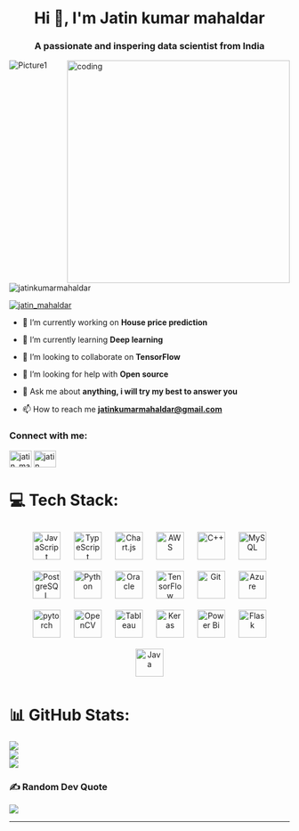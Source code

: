 <h1 align="center">Hi 👋, I'm Jatin kumar mahaldar</h1>
<h3 align="center">A passionate and inspering data scientist from India</h3>

<img align="right" alt="coding" width= "400" src="https://user-images.githubusercontent.com/91683536/177051277-06c55c15-f20d-4103-a9e1-a29d6ff58777.gif">

![Picture1](https://user-images.githubusercontent.com/91683536/177051277-06c55c15-f20d-4103-a9e1-a29d6ff58777.gif)



<p align="left"> <img src="https://komarev.com/ghpvc/?username=jatinkumarmahaldar&label=Profile%20views&color=0e75b6&style=flat" alt="jatinkumarmahaldar" /> </p>

<p align="left"> <a href="https://twitter.com/jatin_mahaldar" target="blank"><img src="https://img.shields.io/twitter/follow/jatin_mahaldar?logo=twitter&style=for-the-badge" alt="jatin_mahaldar" /></a> </p>

- 🔭 I’m currently working on **House price prediction**

- 🌱 I’m currently learning **Deep learning**

- 👯 I’m looking to collaborate on **TensorFlow**

- 🤝 I’m looking for help with **Open source**

- 💬 Ask me about **anything, i will try my best to answer you**

- 📫 How to reach me **jatinkumarmahaldar@gmail.com**

<h3 align="left">Connect with me:</h3>
<p align="left">
<a href="https://twitter.com/jatin_mahaldar" target="blank"><img align="center" src="https://raw.githubusercontent.com/rahuldkjain/github-profile-readme-generator/master/src/images/icons/Social/twitter.svg" alt="jatin_mahaldar" height="30" width="40" /></a>
<a href="https://linkedin.com/in/jatin kuamr mahaldar" target="blank"><img align="center" src="https://raw.githubusercontent.com/rahuldkjain/github-profile-readme-generator/master/src/images/icons/Social/linked-in-alt.svg" alt="jatin kuamr mahaldar" height="30" width="40" /></a>
</p>

# 💻 Tech Stack:<BR>

<div align="center">  
<img style="margin: 10px" src="https://profilinator.rishav.dev/skills-assets/javascript-original.svg" alt="JavaScript" height="50" />  
<img style="margin: 10px" src="https://profilinator.rishav.dev/skills-assets/typescript-original.svg" alt="TypeScript" height="50" />  
<img style="margin: 10px" src="https://profilinator.rishav.dev/skills-assets/logo-title.svg" alt="Chart.js" height="50" />  
<img style="margin: 10px" src="https://profilinator.rishav.dev/skills-assets/amazonwebservices-original-wordmark.svg" alt="AWS" height="50" />  
<img style="margin: 10px" src="https://profilinator.rishav.dev/skills-assets/cplusplus-original.svg" alt="C++" height="50" />  
<img style="margin: 10px" src="https://profilinator.rishav.dev/skills-assets/mysql-original-wordmark.svg" alt="MySQL" height="50" />  
<img style="margin: 10px" src="https://profilinator.rishav.dev/skills-assets/postgresql-original-wordmark.svg" alt="PostgreSQL" height="50" />  
<img style="margin: 10px" src="https://profilinator.rishav.dev/skills-assets/python-original.svg" alt="Python" height="50" />  
<img style="margin: 10px" src="https://profilinator.rishav.dev/skills-assets/oracle-original.svg" alt="Oracle" height="50" />  
<img style="margin: 10px" src="https://profilinator.rishav.dev/skills-assets/tensorflow-icon.svg" alt="TensorFlow" height="50" />  
<img style="margin: 10px" src="https://profilinator.rishav.dev/skills-assets/git-scm-icon.svg" alt="Git" height="50" />  
<img style="margin: 10px" src="https://profilinator.rishav.dev/skills-assets/microsoft_azure-icon.svg" alt="Azure" height="50" />  
<img style="margin: 10px" src="https://profilinator.rishav.dev/skills-assets/pytorch-icon.svg" alt="pytorch" height="50" />  
<img style="margin: 10px" src="https://profilinator.rishav.dev/skills-assets/opencv-icon.svg" alt="OpenCV" height="50" />  
<img style="margin: 10px" src="https://profilinator.rishav.dev/skills-assets/tableau.svg" alt="Tableau" height="50" />  
<img style="margin: 10px" src="https://profilinator.rishav.dev/skills-assets/keras.png" alt="Keras" height="50" />  
<img style="margin: 10px" src="https://profilinator.rishav.dev/skills-assets/powerbi.png" alt="Power Bi" height="50" />  
<img style="margin: 10px" src="https://profilinator.rishav.dev/skills-assets/flask.png" alt="Flask" height="50" />  
<img style="margin: 10px" src="https://profilinator.rishav.dev/skills-assets/java-original-wordmark.svg" alt="Java" height="50" />  
</div>

# 📊 GitHub Stats:
![](https://github-readme-stats.vercel.app/api?username=JatinKumarMahaldar&theme=radical&hide_border=false&include_all_commits=true&count_private=false)<br/>
![](https://github-readme-streak-stats.herokuapp.com/?user=JatinKumarMahaldar&theme=radical&hide_border=false)<br/>
![](https://github-readme-stats.vercel.app/api/top-langs/?username=JatinKumarMahaldar&theme=radical&hide_border=false&include_all_commits=true&count_private=false&layout=compact)

### ✍️ Random Dev Quote
![](https://quotes-github-readme.vercel.app/api?type=horizontal&theme=radical)

---

